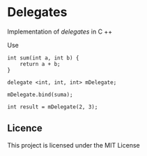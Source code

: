 # Delegates

Implementation of *delegates* in C ++

Use
```
int sum(int a, int b) {
    return a + b;
}

delegate <int, int, int> mDelegate;

mDelegate.bind(suma);

int result = mDelegate(2, 3);

```
## Licence
This project is licensed under the MIT License 
